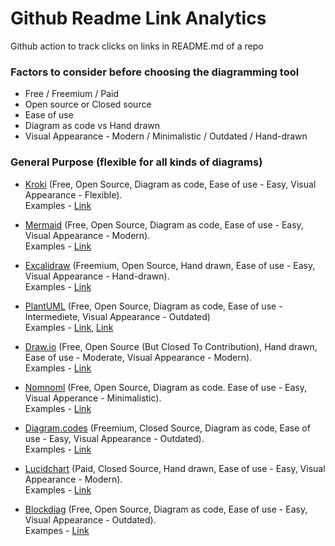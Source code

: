 # Github Readme Link Analytics

Github action to track clicks on links in README.md of a repo


### **Factors to consider before choosing the diagramming tool** 
- Free / Freemium / Paid
- Open source or Closed source
- Ease of use
- Diagram as code vs Hand drawn
- Visual Appearance - Modern / Minimalistic / Outdated / Hand-drawn

### **General Purpose (flexible for all kinds of diagrams)**
* [Kroki](https://shubhamgarg.com?url=https://kroki.io/) (Free, Open Source, Diagram as code, Ease of use - Easy, Visual Appearance - Flexible).  
Examples - [Link](https://shubhamgarg.com?url=https://kroki.io/examples.html)

* [Mermaid](https://shubhamgarg.com?url=https://mermaid-js.github.io/mermaid/) (Free, Open Source, Diagram as code, Ease of use - Easy, Visual Appearance - Modern).  
Examples - [Link](https://shubhamgarg.com?url=https://mermaid-js.github.io/mermaid/#/examples)

* [Excalidraw](https://shubhamgarg.com?url=https://excalidraw.com/) (Freemium, Open Source, Hand drawn, Ease of use - Easy, Visual Appearance - Hand-drawn).  
Examples - [Link](https://shubhamgarg.com?url=)

* [PlantUML](https://shubhamgarg.com?url=https://plantuml.com/) (Free, Open Source, Diagram as code, Ease of use - Intermediete, Visual Appearance - Outdated)  
Examples - [Link](https://plantuml.com/), [Link](https://shubhamgarg.com?url=https://real-world-plantuml.com/) 

* [Draw.io](https://shubhamgarg.com?url=http://draw.io/) (Free, Open Source (But Closed To Contribution), Hand drawn, Ease of use - Moderate, Visual Appearance - Modern).  
Examples - [Link](https://shubhamgarg.com?url=https://www.diagrams.net/example-diagrams)

* [Nomnoml](https://shubhamgarg.com?url=https://www.nomnoml.com/) (Free, Open Source, Diagram as code. Ease of use - Easy, Visual Apperance - Minimalistic).  
Examples - [Link](https://shubhamgarg.com?url=https://www.nomnoml.com/)

* [Diagram.codes](https://shubhamgarg.com?url=https://playground.diagram.codes/) (Freemium, Closed Source, Diagram as code, Ease of use - Easy, Visual Appearance - Outdated).  
Examples - [Link](https://shubhamgarg.com?url=https://playground.diagram.codes/)

* [Lucidchart](https://shubhamgarg.com?url=https://www.lucidchart.com/) (Paid, Closed Source, Hand drawn, Ease of use - Easy, Visual Appearance - Modern).  
Examples - [Link](https://shubhamgarg.com?url=https://www.lucidchart.com/pages/tour)

* [Blockdiag](https://shubhamgarg.com?url=http://blockdiag.com/) (Free, Open Source, Diagram as code, Ease of use - Easy, Visual Appearance - Outdated).  
Exampes - [Link](https://shubhamgarg.com?url=http://blockdiag.com/en/blockdiag/examples.html)
